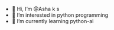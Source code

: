 - 👋 Hi, I’m @Asha k s
- 👀 I’m interested in python programming
- 🌱 I’m currently learning python-ai 


<!---
Asha-ks/Asha-ks is a ✨ special ✨ repository because its `README.md` (this file) appears on your GitHub profile.
You can click the Preview link to take a look at your changes.
--->
